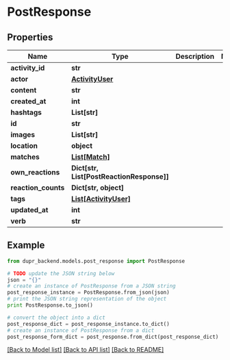 # PostResponse


## Properties
Name | Type | Description | Notes
------------ | ------------- | ------------- | -------------
**activity_id** | **str** |  | 
**actor** | [**ActivityUser**](ActivityUser.md) |  | 
**content** | **str** |  | 
**created_at** | **int** |  | 
**hashtags** | **List[str]** |  | 
**id** | **str** |  | 
**images** | **List[str]** |  | 
**location** | **object** |  | 
**matches** | [**List[Match]**](Match.md) |  | 
**own_reactions** | **Dict[str, List[PostReactionResponse]]** |  | 
**reaction_counts** | **Dict[str, object]** |  | 
**tags** | [**List[ActivityUser]**](ActivityUser.md) |  | 
**updated_at** | **int** |  | 
**verb** | **str** |  | 

## Example

```python
from dupr_backend.models.post_response import PostResponse

# TODO update the JSON string below
json = "{}"
# create an instance of PostResponse from a JSON string
post_response_instance = PostResponse.from_json(json)
# print the JSON string representation of the object
print PostResponse.to_json()

# convert the object into a dict
post_response_dict = post_response_instance.to_dict()
# create an instance of PostResponse from a dict
post_response_form_dict = post_response.from_dict(post_response_dict)
```
[[Back to Model list]](../README.md#documentation-for-models) [[Back to API list]](../README.md#documentation-for-api-endpoints) [[Back to README]](../README.md)


